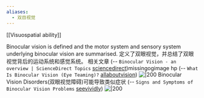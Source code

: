 ```yaml
---
aliases:
  - 双目视觉
---
```

[[Visuospatial ability]]

Binocular vision is defined and the motor system and sensory system underlying binocular vision are summarised. 定义了双眼视觉，并总结了双眼视觉背后的运动系统和感觉系统。
相关文章 (-- `Binocular Vision - an overview | ScienceDirect Topics` [sciencedirect](https://www.sciencedirect.com/topics/medicine-and-dentistry/binocular-vision))missingogimage
hp
(-- `What Is Binocular Vision (Eye Teaming)?` [allaboutvision](https://www.allaboutvision.com/eye-care/eye-anatomy/what-is-binocular-vision/))
![|200](https://images.ctfassets.net/u4vv676b8z52/49kOJjs77giLwZ3auXKWM7/9873ead478d4e9bd31b9b4f364643b12/binocular-vision-disorders-660x440.gif)
Binocular Vision Disorders(双眼视觉障碍)可能导致类似症状 (-- `Signs and Symptoms of Binocular Vision Problems` [seevividly](https://www.seevividly.com/info/Binocular_Vision/Signs_and_Symptoms))
![|200](https://www.seevividly.com/images/Binocular_Vision_Disorders_Infographic.png)
